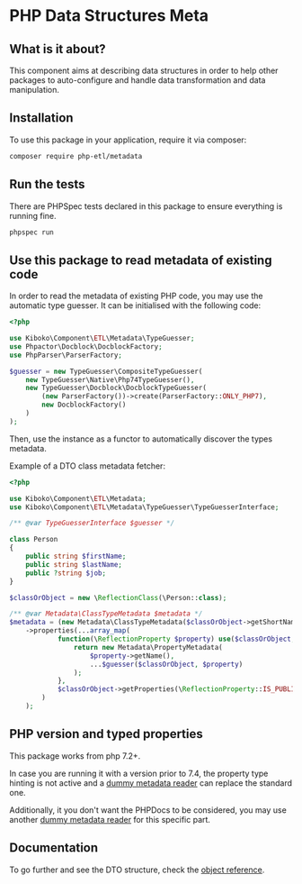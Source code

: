 PHP Data Structures Meta
===

What is it about?
---

This component aims at describing data structures in order to help
other packages to auto-configure and handle data transformation
and data manipulation.

Installation
---

To use this package in your application, require it via composer:

```bash
composer require php-etl/metadata
```

Run the tests
---

There are PHPSpec tests declared in this package to ensure everything 
is running fine.

```bash
phpspec run
```

Use this package to read metadata of existing code
---

In order to read the metadata of existing PHP code, you may use the 
automatic type guesser. It can be initialised with the following code:

```php
<?php

use Kiboko\Component\ETL\Metadata\TypeGuesser;
use Phpactor\Docblock\DocblockFactory;
use PhpParser\ParserFactory;

$guesser = new TypeGuesser\CompositeTypeGuesser(
    new TypeGuesser\Native\Php74TypeGuesser(),
    new TypeGuesser\Docblock\DocblockTypeGuesser(
        (new ParserFactory())->create(ParserFactory::ONLY_PHP7),
        new DocblockFactory()
    )
);
```

Then, use the instance as a functor to automatically discover the types metadata.

Example of a DTO class metadata fetcher:

```php
<?php

use Kiboko\Component\ETL\Metadata;
use Kiboko\Component\ETL\Metadata\TypeGuesser\TypeGuesserInterface;

/** @var TypeGuesserInterface $guesser */

class Person
{
    public string $firstName;
    public string $lastName;
    public ?string $job;
}

$classOrObject = new \ReflectionClass(\Person::class);

/** @var Metadata\ClassTypeMetadata $metadata */
$metadata = (new Metadata\ClassTypeMetadata($classOrObject->getShortName(), $classOrObject->getNamespaceName()))
    ->properties(...array_map(
            function(\ReflectionProperty $property) use($classOrObject, $guesser) {
                return new Metadata\PropertyMetadata(
                    $property->getName(),
                    ...$guesser($classOrObject, $property)
                );
            },
            $classOrObject->getProperties(\ReflectionProperty::IS_PUBLIC)
        )
    );
``` 

PHP version and typed properties
---

This package works from php 7.2+.

In case you are running it with a version prior to 7.4, the property
type hinting is not active and a [dummy metadata reader][dummy native] can replace 
the standard one.

Additionally, it you don't want the PHPDocs to be considered, you may use another
[dummy metadata reader][dummy phpdoc] for this specific part.

Documentation
---

To go further and see the DTO structure, check the [object reference].

[dummy phpdoc]: src/Guesser/Native/DummyTypeGuesser.php
[dummy native]: src/Guesser/Native/DummyTypeGuesser.php
[object reference]: docs/index.md